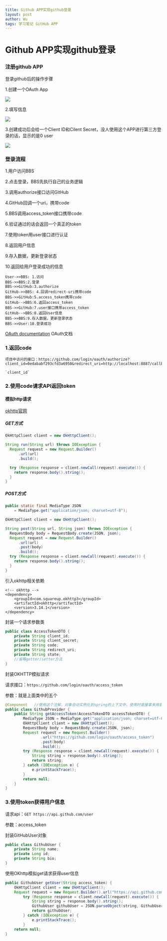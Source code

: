 ```yaml
---
title: Github APP实现github登录
layout: post
author: Wu
tags: 学习笔记 GitHub APP
---
```


# Github APP实现github登录

### 注册github APP 

登录github后的操作步骤

1.创建一个OAuth App

<img src="https://ws1.sinaimg.cn/large/ba7713efgy1g98fp6vymbj20y10d6dh4.jpg"/>

2.填写信息

<img src="https://ws1.sinaimg.cn/large/ba7713efgy1g9a069k975j20fv0fgq3s.jpg"/>

3.创建成功后会给一个Client ID和Cilent Secret，没人使用这个APP进行第三方登录的话，显示的是0 user

<img src="https://ws1.sinaimg.cn/large/ba7713efgy1g9a081wtyoj20ao06f3yn.jpg"/>

### 登录流程

1.用户访问BBS

2.点击登录，BBS先执行自己的业务逻辑

3.调用authorize接口访问GitHub

4.GitHub回调一个uri，携带code

5.BBS调用access_token接口携带code

6.验证通过的话会返回一个真正的token

7.使用token用user接口进行认证

8.返回用户信息

9.存入数据，更新登录状态

10.返回给用户登录成功的信息

```sequence
User->>BBS: 1.访问
BBS->>BBS:2.登录
BBS->>GitHub:3.authorize
GitHub->>BBS: 4.回调redirect-uri携带code
BBS->>GitHub:5.access_token携带code
GitHub-->BBS:6.返回access_token
BBS->>GitHub:7.user接口携带access_token
GitHub-->BBS:8.返回User信息
BBS->>BBS:9.存入数据，更新登录状态
BBS->>User:10.登录成功
```

[OAuth documentation](https://developer.github.com/apps/building-oauth-apps/authorizing-oauth-apps/) OAuth文档

### 1.返回code

```
项目中访问的接口：https://github.com/login/oauth/authorize?client_id=0edababf293cfd3a6950&redirect_uri=http://localhost:8887/callback&scope=user&state=1
```

```
`client_id`
```
### 2.使用code请求API返回token

#### 模拟http请求

[okhttp官网](https://square.github.io/okhttp/)

##### GET方式

```java
OkHttpClient client = new OkHttpClient();

String run(String url) throws IOException {
  Request request = new Request.Builder()
      .url(url)
      .build();

  try (Response response = client.newCall(request).execute()) {
    return response.body().string();
  }
}
```

##### POST方式

```java
public static final MediaType JSON
    = MediaType.get("application/json; charset=utf-8");

OkHttpClient client = new OkHttpClient();

String post(String url, String json) throws IOException {
  RequestBody body = RequestBody.create(JSON, json);
  Request request = new Request.Builder()
      .url(url)
      .post(body)
      .build();
  try (Response response = client.newCall(request).execute()) {
    return response.body().string();
  }
}
```

引入okhttp相关依赖

```
<!-- okhttp -->
<dependency>
	<groupId>com.squareup.okhttp3</groupId>
	<artifactId>okhttp</artifactId>
	<version>3.14.1</version>
</dependency>
```

封装一个请求参数类

```java
public class AccessTokenDTO {
    private String client_id;
    private String client_secret;
    private String code;
    private String redirect_uri;
    private String state;
	//省略getter/setter方法
}
```

封装OKHTTP模拟请求

请求接口：`https://github.com/login/oauth/access_token`

参数：就是上面类中的五个

```java
@Component   //使用这个注解，对象自动实例化到spring的上下文中，使用时直接拿来用就可以
public class GithubProvider {
    public String getAccessToken(AccessTokenDTO accessTokenDTO) {
        MediaType JSON = MediaType.get("application/json; charset=utf-8");
        OkHttpClient client = new OkHttpClient();
        RequestBody body = RequestBody.create(JSON, json);
        Request request = new Request.Builder()
                .url("https://github.com/login/oauth/access_token")
                .post(body)
                .build();
        try (Response response = client.newCall(request).execute()) {
            String string = response.body().string();
            return string;
        } catch (IOException e) {
            e.printStackTrace();
        }
        return null;
    }
}
```

### 3.使用token获得用户信息

请求api：`GET https://api.github.com/user`

参数：access_token

封装GitHubUser对象

```java
public class GithubUser {
    private String name;
    private Long id;
    private String bio;
}
```

使用OKhttp模拟get请求获得user信息

```java
public GithubUser getUser(String access_token) {
	OkHttpClient client = new OkHttpClient();
	Request request = new Request.Builder().url("https://api.github.com/user?access_token="+access_token).build();
		try (Response response = client.newCall(request).execute()) {
			String string = response.body().string();
			GithubUser githubUser = JSON.parseObject(string, GithubUser.class);
 			return githubUser;
		} catch (IOException e) {
			e.printStackTrace();
		}
 	return null;
}
```

